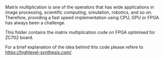 Matrix multiplication is one of the operators that has wide applications in image processing, scientific computing, simulation, robotics, and so on. 
Therefore, providing a fast speed implementation using CPU, GPU or FPGA has always been a challenge.

This folder contains the matrix multiplication code on FPGA optimised for ZC702 board.

For a brief explanation of the idea behind this code please refere to <a href=https://highlevel-synthesis.com/> https://highlevel-synthesis.com/ </a>
